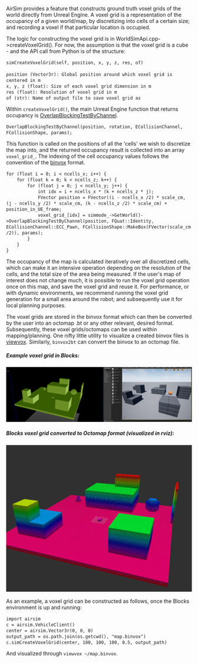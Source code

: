 AirSim provides a feature that constructs ground truth voxel grids of the world directly from Unreal Engine. A voxel grid is a representation of the occupancy of a given world/map, by discretizing into cells of a certain size; and recording a voxel if that particular location is occupied. 

The logic for constructing the voxel grid is in WorldSimApi.cpp->createVoxelGrid(). For now, the assumption is that the voxel grid is a cube - and the API call from Python is of the structure:

```
simCreateVoxelGrid(self, position, x, y, z, res, of)

position (Vector3r): Global position around which voxel grid is centered in m
x, y, z (float): Size of each voxel grid dimension in m
res (float): Resolution of voxel grid in m
of (str): Name of output file to save voxel grid as
```

Within `createVoxelGrid()`, the main Unreal Engine function that returns occupancy is [OverlapBlockingTestByChannel](https://docs.unrealengine.com/en-US/API/Runtime/Engine/Engine/UWorld/OverlapBlockingTestByChannel/index.html).

```
OverlapBlockingTestByChannel(position, rotation, ECollisionChannel, FCollisionShape, params);
```

This function is called on the positions of all the 'cells' we wish to discretize the map into, and the returned occupancy result is collected into an array `voxel_grid_`. The indexing of the cell occupancy values follows the convention of the [binvox](https://www.patrickmin.com/binvox/binvox.html) format. 

```
for (float i = 0; i < ncells_x; i++) {
    for (float k = 0; k < ncells_z; k++) {
        for (float j = 0; j < ncells_y; j++) {
            int idx = i + ncells_x * (k + ncells_z * j);
            FVector position = FVector((i - ncells_x /2) * scale_cm, (j - ncells_y /2) * scale_cm, (k - ncells_z /2) * scale_cm) + position_in_UE_frame;
            voxel_grid_[idx] = simmode_->GetWorld()->OverlapBlockingTestByChannel(position, FQuat::Identity, ECollisionChannel::ECC_Pawn, FCollisionShape::MakeBox(FVector(scale_cm /2)), params);
        }
    }
}
```

The occupancy of the map is calculated iteratively over all discretized cells, which can make it an intensive operation depending on the resolution of the cells, and the total size of the area being measured. If the user's map of interest does not change much, it is possible to run the voxel grid operation once on this map, and save the voxel grid and reuse it. For performance, or with dynamic environments, we recommend running the voxel grid generation for a small area around the robot; and subsequently use it for local planning purposes.


The voxel grids are stored in the binvox format which can then be converted by the user into an octomap .bt or any other relevant, desired format. Subsequently, these voxel grids/octomaps can be used within mapping/planning. One nifty little utility to visualize a created binvox files is [viewvox](https://www.patrickmin.com/viewvox/). Similarly, `binvox2bt` can convert the binvox to an octomap file.

##### Example voxel grid in Blocks:
![image](images/voxel_grid.png)

##### Blocks voxel grid converted to Octomap format (visualized in rviz):
![image](images/octomap.png)

As an example, a voxel grid can be constructed as follows, once the Blocks environment is up and running:

```
import airsim
c = airsim.VehicleClient()
center = airsim.Vector3r(0, 0, 0)
output_path = os.path.join(os.getcwd(), "map.binvox")
c.simCreateVoxelGrid(center, 100, 100, 100, 0.5, output_path)
```

And visualized through `viewvox ~/map.binvox`.
